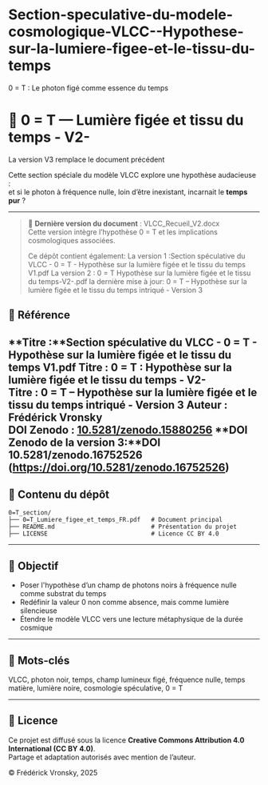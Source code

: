 # Section-speculative-du-modele-cosmologique-VLCC--Hypothese-sur-la-lumiere-figee-et-le-tissu-du-temps
0 = T : Le photon figé comme essence du temps
# 🌌 0 = T — Lumière figée et tissu du temps - V2-
La version V3 remplace le document précédent

Cette section spéciale du modèle VLCC explore une hypothèse audacieuse :  
et si le photon à fréquence nulle, loin d’être inexistant, incarnait le **temps pur** ?

---
> 📌 **Dernière version du document** : VLCC_Recueil_V2.docx  
> Cette version intègre l’hypothèse 0 = T et les implications cosmologiques associées.
>
> Ce dépôt contient également:
> La version 1 :Section spéculative du VLCC - 0 = T - Hypothèse sur la lumière figée et le tissu du temps V1.pdf
> La version 2 : 0 = T Hypothèse sur la lumière figée et le tissu du temps-V2-.pdf
> la dernière mise à jour: 0 = T – Hypothèse sur la lumière figée et le tissu du temps intriqué - Version 3

## 📘 Référence

**Titre :**Section spéculative du VLCC - 0 = T - Hypothèse sur la lumière figée et le tissu du temps V1.pdf
**Titre :** 0 = T : Hypothèse sur la lumière figée et le tissu du temps - V2-  
**Titre :** 0 = T – Hypothèse sur la lumière figée et le tissu du temps intriqué - Version 3
**Auteur :** Frédérick Vronsky  
**DOI Zenodo :** [10.5281/zenodo.15880256](https://doi.org/10.5281/zenodo.15880256)
**DOI Zenodo de la version 3:**DOI 10.5281/zenodo.16752526 (https://doi.org/10.5281/zenodo.16752526)
---

## 📂 Contenu du dépôt

```
0=T_section/
├── 0=T_Lumiere_figee_et_temps_FR.pdf   # Document principal
├── README.md                           # Présentation du projet
├── LICENSE                             # Licence CC BY 4.0
```

---

## 🎯 Objectif

- Poser l'hypothèse d’un champ de photons noirs à fréquence nulle comme substrat du temps
- Redéfinir la valeur 0 non comme absence, mais comme lumière silencieuse
- Étendre le modèle VLCC vers une lecture métaphysique de la durée cosmique

---

## 🔑 Mots-clés

VLCC, photon noir, temps, champ lumineux figé, fréquence nulle, temps matière, lumière noire, cosmologie spéculative, 0 = T

---

## 📜 Licence

Ce projet est diffusé sous la licence **Creative Commons Attribution 4.0 International (CC BY 4.0)**.  
Partage et adaptation autorisés avec mention de l’auteur.

© Frédérick Vronsky, 2025
